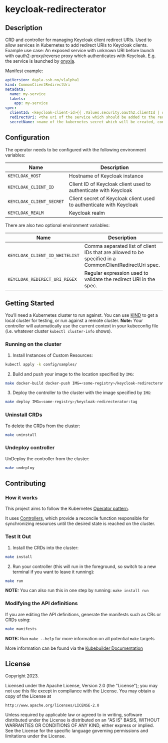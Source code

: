 # keycloak-redirecterator

## Description

CRD and controller for managing Keycloak client redirect URIs.
Used to allow services in Kubernetes to add redirect URIs to Keycloak clients.
Example use case: An exposed service with unknown URI before launch with oauth2-proxy/reverse proxy which authenticates with Keycloak. 
E.g. the service is launched by [onyxia](https://onyxia.sh/).


Manifest example:
```yaml
apiVersion: dapla.ssb.no/v1alpha1
kind: CommonClientRedirectUri
metadata:
  name: my-service
  labels:
    app: my-service
spec:
  clientId: <keycloak-client-id>{{ .Values.security.oauth2.clientId | quote }}
  redirectUri: <the uri of the service which should be added to the redirect URI of the keycloak client. e.g. https://<serivce-url>/oauth2/callback if using oauth2-proxy>
  secretName: <name of the kubernetes secret which will be created, containing the client secret for the keycloak client. May be used be the service, e.g. oauth2proxy>
```


## Configuration

The operator needs to be configured with the following environment variables:

| Name | Description |
| ---- | ----------- |
| `KEYCLOAK_HOST` | Hostname of Keycloak instance |
| `KEYCLOAK_CLIENT_ID` | Client ID of Keycloak client used to authenticate with Keycloak |
| `KEYCLOAK_CLIENT_SECRET` | Client secret of Keycloak client used to authenticate with Keycloak |
| `KEYCLOAK_REALM` | Keycloak realm |

There are also two optional environment variables:

| Name | Description |
| ---- | ----------- |
| `KEYCLOAK_CLIENT_ID_WHITELIST` | Comma separated list of client IDs that are allowed to be specified in a CommonClientRedirectUri spec. |
| `KEYCLOAK_REDIRECT_URI_REGEX` | Regular expression used to validate the redirect URI in the spec. |

## Getting Started
You’ll need a Kubernetes cluster to run against. You can use [KIND](https://sigs.k8s.io/kind) to get a local cluster for testing, or run against a remote cluster.
**Note:** Your controller will automatically use the current context in your kubeconfig file (i.e. whatever cluster `kubectl cluster-info` shows).

### Running on the cluster
1. Install Instances of Custom Resources:

```sh
kubectl apply -k config/samples/
```

2. Build and push your image to the location specified by `IMG`:

```sh
make docker-build docker-push IMG=<some-registry>/keycloak-redirecterator:tag
```

3. Deploy the controller to the cluster with the image specified by `IMG`:

```sh
make deploy IMG=<some-registry>/keycloak-redirecterator:tag
```

### Uninstall CRDs
To delete the CRDs from the cluster:

```sh
make uninstall
```

### Undeploy controller
UnDeploy the controller from the cluster:

```sh
make undeploy
```

## Contributing

### How it works
This project aims to follow the Kubernetes [Operator pattern](https://kubernetes.io/docs/concepts/extend-kubernetes/operator/).

It uses [Controllers](https://kubernetes.io/docs/concepts/architecture/controller/),
which provide a reconcile function responsible for synchronizing resources until the desired state is reached on the cluster.

### Test It Out
1. Install the CRDs into the cluster:

```sh
make install
```

2. Run your controller (this will run in the foreground, so switch to a new terminal if you want to leave it running):

```sh
make run
```

**NOTE:** You can also run this in one step by running: `make install run`

### Modifying the API definitions
If you are editing the API definitions, generate the manifests such as CRs or CRDs using:

```sh
make manifests
```

**NOTE:** Run `make --help` for more information on all potential `make` targets

More information can be found via the [Kubebuilder Documentation](https://book.kubebuilder.io/introduction.html)

## License

Copyright 2023.

Licensed under the Apache License, Version 2.0 (the "License");
you may not use this file except in compliance with the License.
You may obtain a copy of the License at

    http://www.apache.org/licenses/LICENSE-2.0

Unless required by applicable law or agreed to in writing, software
distributed under the License is distributed on an "AS IS" BASIS,
WITHOUT WARRANTIES OR CONDITIONS OF ANY KIND, either express or implied.
See the License for the specific language governing permissions and
limitations under the License.

